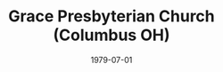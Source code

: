 ---
date: &id001 1979-07-01
end_date: null
location:
  address: 5099 Postlewaite Road
  city: Columbus
  state: OH
minister:
- end: 1985-01-01
  name: Robert Y . Eckardt
  start: 1980-01-01
  type: Pastor
- end: 2000-01-01
  name: Larry Wilson
  start: 1985-01-01
  type: Pastor
- end: null
  name: William Kessler
  start: 2002-01-01
  type: Pastor
- end: 2002-01-01
  name: Joseph Keller
  start: 1994-01-01
  type: Associate Pastor
- end: 2002-01-01
  name: Stephen Igo
  start: 1998-01-01
  type: Associate Pastor
- end: 2011-01-01
  name: Leo Frailey
  start: 2005-01-01
  type: Associate Pastor
- end: 2013-01-01
  name: Kyle Brown
  start: 2006-01-01
  type: Associate Pastor
- end: null
  name: Jason C. Kirklin
  start: 2012-01-01
  type: Associate Pastor
- end: 1997-01-01
  name: Lawrence Oldaker
  start: 1995-01-01
  type: Evangelist
- end: 2015-01-01
  name: David Robbins
  start: 2010-01-01
  type: Evangelist
ministers:
- Robert Y . Eckardt
- Larry Wilson
- William Kessler
- Joseph Keller
- Stephen Igo
- Leo Frailey
- Kyle Brown
- Jason C. Kirklin
- Lawrence Oldaker
- David Robbins
name: Grace Presbyterian Church
names:
- end: null
  name: Grace Presbyterian Church
  start: 1979-07-01
origination_date: *id001
raw_data: 'OH Columbus

  Grace Presbyterian Church, Orthodox Presbyterian Church  (July 1, 1979- )

  5099 Postlewaite Road

  Pastors: Robert Y . Eckardt, 1980-85

  Larry Wilson, 1985-2000

  William Kessler, 2002-

  Assoc. Pastors: Joseph Keller, 1994-2002

  Stephen Igo, 1998-2002

  Leo Frailey, 2005-11

  Kyle Brown, 2006-13

  Jason C. Kirklin, 2012-

  Evangelists: Lawrence Oldaker, 1995-97

  David Robbins, 2010-15

  '
received_from: null
states:
- OH
status:
  active: true
  end_date: null
  reason: null
  received_from: null
  withdrawal_to: null
title: Grace Presbyterian Church (Columbus OH)
year_established:
- 1979

---